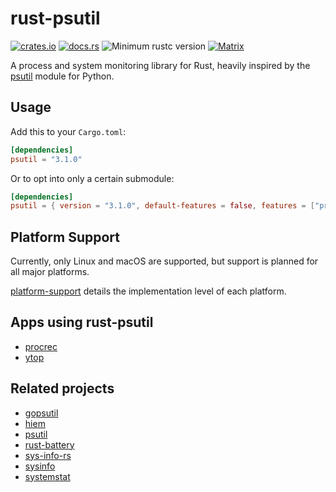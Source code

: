 # rust-psutil

[![crates.io](https://img.shields.io/crates/v/psutil.svg)](https://crates.io/crates/psutil)
[![docs.rs](https://docs.rs/psutil/badge.svg)](https://docs.rs/psutil)
![Minimum rustc version](https://img.shields.io/badge/rustc-1.39+-green.svg)
[![Matrix](https://img.shields.io/badge/matrix-%23rust--psutil-blue.svg)](https://matrix.to/#/#rust-psutil:matrix.org)

A process and system monitoring library for Rust, heavily inspired by the [psutil] module for Python.

## Usage

Add this to your `Cargo.toml`:

```toml
[dependencies]
psutil = "3.1.0"
```

Or to opt into only a certain submodule:

```toml
[dependencies]
psutil = { version = "3.1.0", default-features = false, features = ["process"] }
```

## Platform Support

Currently, only Linux and macOS are supported, but support is planned for all major platforms.

[platform-support](./platform-support.md) details the implementation level of each platform.

## Apps using rust-psutil

- [procrec](https://github.com/gh0st42/procrec)
- [ytop](https://github.com/cjbassi/ytop)

## Related projects

- [gopsutil](https://github.com/shirou/gopsutil)
- [hiem](https://github.com/heim-rs/heim)
- [psutil]
- [rust-battery](https://github.com/svartalf/rust-battery)
- [sys-info-rs](https://github.com/FillZpp/sys-info-rs)
- [sysinfo](https://github.com/GuillaumeGomez/sysinfo)
- [systemstat](https://github.com/myfreeweb/systemstat)

[psutil]: https://github.com/giampaolo/psutil
